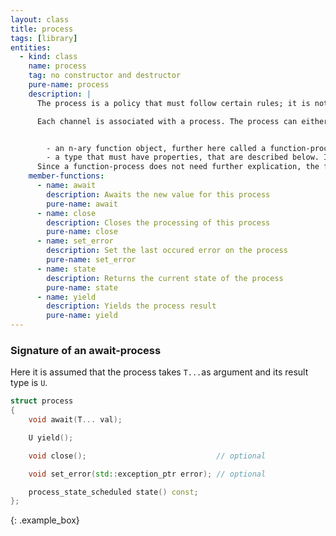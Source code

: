```yaml
---
layout: class
title: process
tags: [library]
entities:
  - kind: class
    name: process
    tag: no constructor and destructor
    pure-name: process
    description: |
      The process is a policy that must follow certain rules; it is not a type that the library provides.

      Each channel is associated with a process. The process can either be


        - an n-ary function object, further here called a function-process. 
        - a type that must have properties, that are described below. It is further here called an await-process.
      Since a function-process does not need further explication, the following concentrates on await-processes.
    member-functions:
      - name: await
        description: Awaits the new value for this process
        pure-name: await
      - name: close
        description: Closes the processing of this process
        pure-name: close
      - name: set_error
        description: Set the last occured error on the process
        pure-name: set_error
      - name: state
        description: Returns the current state of the process
        pure-name: state
      - name: yield
        description: Yields the process result
        pure-name: yield
---
```


### Signature of an await-process ###

Here it is assumed that the process takes `T...`as argument and its result type is `U`.

~~~ c++
struct process 
{
    void await(T... val);

    U yield();

    void close();                             // optional

    void set_error(std::exception_ptr error); // optional

    process_state_scheduled state() const;
};

~~~
{: .example_box}
